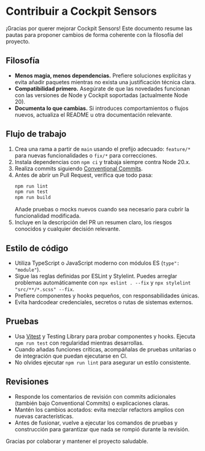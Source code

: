# Contribuir a Cockpit Sensors

¡Gracias por querer mejorar Cockpit Sensors! Este documento resume las pautas
para proponer cambios de forma coherente con la filosofía del proyecto.

## Filosofía

- **Menos magia, menos dependencias.** Prefiere soluciones explícitas y evita
  añadir paquetes mientras no exista una justificación técnica clara.
- **Compatibilidad primero.** Asegúrate de que las novedades funcionan con las
  versiones de Node y Cockpit soportadas (actualmente Node 20).
- **Documenta lo que cambias.** Si introduces comportamientos o flujos nuevos,
  actualiza el README u otra documentación relevante.

## Flujo de trabajo

1. Crea una rama a partir de `main` usando el prefijo adecuado: `feature/*` para
   nuevas funcionalidades o `fix/*` para correcciones.
2. Instala dependencias con `npm ci` y trabaja siempre contra Node 20.x.
3. Realiza commits siguiendo [Conventional Commits](https://www.conventionalcommits.org/).
4. Antes de abrir un Pull Request, verifica que todo pasa:
   ```bash
   npm run lint
   npm run test
   npm run build
   ```
   Añade pruebas o mocks nuevos cuando sea necesario para cubrir la funcionalidad
   modificada.
5. Incluye en la descripción del PR un resumen claro, los riesgos conocidos y
   cualquier decisión relevante.

## Estilo de código

- Utiliza TypeScript o JavaScript moderno con módulos ES (`type": "module"`).
- Sigue las reglas definidas por ESLint y Stylelint. Puedes arreglar problemas
  automáticamente con `npx eslint . --fix` y `npx stylelint "src/**/*.scss" --fix`.
- Prefiere componentes y hooks pequeños, con responsabilidades únicas.
- Evita hardcodear credenciales, secretos o rutas de sistemas externos.

## Pruebas

- Usa [Vitest](https://vitest.dev/) y Testing Library para probar componentes y
  hooks. Ejecuta `npm run test` con regularidad mientras desarrollas.
- Cuando añadas funciones críticas, acompáñalas de pruebas unitarias o de
  integración que puedan ejecutarse en CI.
- No olvides ejecutar `npm run lint` para asegurar un estilo consistente.

## Revisiones

- Responde los comentarios de revisión con commits adicionales (también bajo
  Conventional Commits) o explicaciones claras.
- Mantén los cambios acotados: evita mezclar refactors amplios con nuevas
  características.
- Antes de fusionar, vuelve a ejecutar los comandos de pruebas y construcción
  para garantizar que nada se rompió durante la revisión.

Gracias por colaborar y mantener el proyecto saludable.
